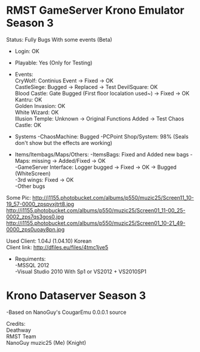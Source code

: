 # RMST GameServer Krono Emulator Season 3 

Status: Fully Bugs With some events (Beta)   
  
- Login: OK  

- Playable: Yes (Only for Testing)
 
- Events:  
CryWolf: Continius Event -> Fixed -> OK  
CastleSiege: Bugged  -> Replaced -> Test
DevilSquare: OK  
Blood Castle: Gate Bugged (First floor localation used~) -> Fixed -> OK  
Kantru: OK  
Golden Invasion: OK  
White Wizard:  OK  
Illusion Temple: Unknown -> Original Functions Added  -> Test
Chaos Castle: OK  
  
- Systems
-ChaosMachine: Bugged 
-PCPoint Shop/System: 98% (Seals don't show but the effects are working) 

- Items/Itembags/Maps/Others:
-ItemsBags: Fixed and Added new bags 
-Maps: missing -> Added/Fixed -> OK  
-GameServer Interface: Logger bugged -> Fixed -> OK -> Bugged (WhiteScreen)    
-3rd wings: Fixed -> OK    
-Other bugs

Some Pic:
http://i1155.photobucket.com/albums/p550/muzic25/Screen11_10-19_57-0000_zpspvxjtrt8.jpg
http://i1155.photobucket.com/albums/p550/muzic25/Screen01_11-00_25-0002_zps7qs3gos0.jpg
http://i1155.photobucket.com/albums/p550/muzic25/Screen01_10-21_49-0000_zps0uoay8pn.jpg

Used Client: 1.04J (1.04.10) Korean  
Client link: http://dfiles.eu/files/4tmc1jve5  
  
- Requiments:   
-MSSQL 2012  
-Visual Studio 2010 With Sp1 or VS2012 + VS2010SP1 
  
# Krono Dataserver Season 3  
-Based on NanoGuy's CougarEmu 0.0.0.1 source  
  
Credits:  
Deathway  
RMST Team  
NanoGuy
muzic25 (Me) (Knight)
  
